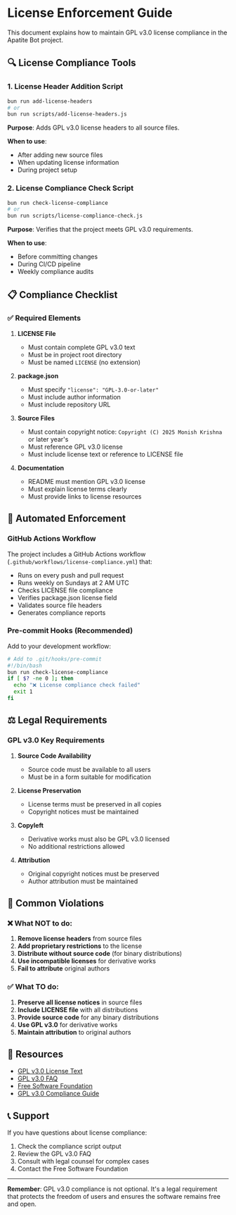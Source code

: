 # License Enforcement Guide

This document explains how to maintain GPL v3.0 license compliance in the Apatite Bot project.

## 🔍 License Compliance Tools

### 1. License Header Addition Script
```bash
bun run add-license-headers
# or
bun run scripts/add-license-headers.js
```

**Purpose**: Adds GPL v3.0 license headers to all source files.

**When to use**:
- After adding new source files
- When updating license information
- During project setup

### 2. License Compliance Check Script
```bash
bun run check-license-compliance
# or
bun run scripts/license-compliance-check.js
```

**Purpose**: Verifies that the project meets GPL v3.0 requirements.

**When to use**:
- Before committing changes
- During CI/CD pipeline
- Weekly compliance audits

## 📋 Compliance Checklist

### ✅ Required Elements

1. **LICENSE File**
   - Must contain complete GPL v3.0 text
   - Must be in project root directory
   - Must be named `LICENSE` (no extension)

2. **package.json**
   - Must specify `"license": "GPL-3.0-or-later"`
   - Must include author information
   - Must include repository URL

3. **Source Files**
   - Must contain copyright notice: `Copyright (C) 2025 Monish Krishna` or later year's
   - Must reference GPL v3.0 license
   - Must include license text or reference to LICENSE file

4. **Documentation**
   - README must mention GPL v3.0 license
   - Must explain license terms clearly
   - Must provide links to license resources

## 🔧 Automated Enforcement

### GitHub Actions Workflow
The project includes a GitHub Actions workflow (`.github/workflows/license-compliance.yml`) that:

- Runs on every push and pull request
- Runs weekly on Sundays at 2 AM UTC
- Checks LICENSE file compliance
- Verifies package.json license field
- Validates source file headers
- Generates compliance reports

### Pre-commit Hooks (Recommended)
Add to your development workflow:

```bash
# Add to .git/hooks/pre-commit
#!/bin/bash
bun run check-license-compliance
if [ $? -ne 0 ]; then
  echo "❌ License compliance check failed"
  exit 1
fi
```

## ⚖️ Legal Requirements

### GPL v3.0 Key Requirements

1. **Source Code Availability**
   - Source code must be available to all users
   - Must be in a form suitable for modification

2. **License Preservation**
   - License terms must be preserved in all copies
   - Copyright notices must be maintained

3. **Copyleft**
   - Derivative works must also be GPL v3.0 licensed
   - No additional restrictions allowed

4. **Attribution**
   - Original copyright notices must be preserved
   - Author attribution must be maintained

## 🚨 Common Violations

### ❌ What NOT to do:

1. **Remove license headers** from source files
2. **Add proprietary restrictions** to the license
3. **Distribute without source code** (for binary distributions)
4. **Use incompatible licenses** for derivative works
5. **Fail to attribute** original authors

### ✅ What TO do:

1. **Preserve all license notices** in source files
2. **Include LICENSE file** with all distributions
3. **Provide source code** for any binary distributions
4. **Use GPL v3.0** for derivative works
5. **Maintain attribution** to original authors

## 🔗 Resources

- [GPL v3.0 License Text](https://www.gnu.org/licenses/gpl-3.0.html)
- [GPL v3.0 FAQ](https://www.gnu.org/licenses/gpl-faq.html)
- [Free Software Foundation](https://www.fsf.org/)
- [GPL v3.0 Compliance Guide](https://www.gnu.org/licenses/gpl-compliance.html)

## 📞 Support

If you have questions about license compliance:

1. Check the compliance script output
2. Review the GPL v3.0 FAQ
3. Consult with legal counsel for complex cases
4. Contact the Free Software Foundation

---

**Remember**: GPL v3.0 compliance is not optional. It's a legal requirement that protects the freedom of users and ensures the software remains free and open.
